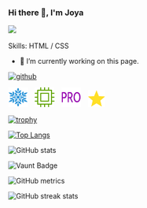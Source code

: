 ### Hi there 👋, I'm Joya
![](https://arturssmirnovs.github.io/github-profile-readme-generator/images/banner.png)


Skills:  HTML / CSS

- 🔭 I’m currently working on this page. 


[<img src='https://cdn.jsdelivr.net/npm/simple-icons@3.0.1/icons/github.svg' alt='github' height='40'>](https://github.com/ShanjedaJoya20)  

<a href='https://archiveprogram.github.com/'><img src='https://raw.githubusercontent.com/acervenky/animated-github-badges/master/assets/acbadge.gif' width='40' height='40'></a> <a href='https://docs.github.com/en/developers'><img src='https://raw.githubusercontent.com/acervenky/animated-github-badges/master/assets/devbadge.gif' width='40' height='40'></a> <a href='https://github.com/pricing'><img src='https://raw.githubusercontent.com/acervenky/animated-github-badges/master/assets/pro.gif' width='40' height='40'></a> <a href='https://stars.github.com/'><img src='https://raw.githubusercontent.com/acervenky/animated-github-badges/master/assets/starbadge.gif' width='35' height='35'></a> 

[![trophy](https://github-profile-trophy.vercel.app/?username=ShanjedaJoya20)](https://github.com/ryo-ma/github-profile-trophy)

[![Top Langs](https://github-readme-stats.vercel.app/api/top-langs/?username=ShanjedaJoya20)](https://github.com/anuraghazra/github-readme-stats)

![GitHub stats](https://github-readme-stats.vercel.app/api?username=ShanjedaJoya20&show_icons=true&count_private=true)  

![Vaunt Badge](https://api.vaunt.dev/v1/github/entities/ShanjedaJoya20/contributions?format=svg&private=true)  

![GitHub metrics](https://metrics.lecoq.io/ShanjedaJoya20)  

![GitHub streak stats](https://streak-stats.demolab.com/?user=ShanjedaJoya20)  


